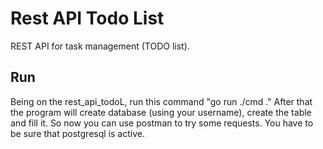 # Rest API Todo List
REST API for task management (TODO list).

## Run
Being on the rest_api_todoL, run this command "go run ./cmd ."
After that the program will create database (using your username), create the table and fill it. So now you can use postman to try some requests. You have to be sure that postgresql is active.

